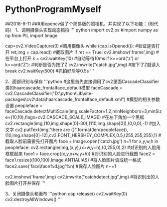# PythonProgramMyself
##2018-8-11
###用opencv做了个简易版的照相机，并实现了以下功能：（附代码）
1、调用摄像头实现动态抓拍
''' python
import cv2,os
#import numpy as np
from PIL import Image

cap=cv2.VideoCapture(0)     #调用摄像头
while (cap.isOpened()):     #验证是否打开
    ret,img = cap.read()    #截取图片
    if ret == True:
        cv2.imshow('frame',img)     #在平台上打开
        k = cv2.waitKey(10)         #自动等待10ms
        if k==ord('z') or k==ord('Z'):  #判断是否为按了Z
            cv2.imwrite("catch.jpg",img)  #按下了Z就读入
            break
cv2.waitKey(500)    #抓拍好后等0.5s
'''

2、面部识别与保存
'''python
#这里首先直接调用了cv2里面CascadeClassifier类的haarcascade_frontalface_default模型
faceCascade = cv2.CascadeClassifier("D:\\python\\Lib\\site-packages\\cv2\\data\\haarcascade_frontalface_default.xml")
#模型的相关参数设置
peopleface = faceCascade.detectMultiScale(img,scaleFactor=1.2,minNeighbors=3,minSize=(10,10),flags=cv2.CASCADE_SCALE_IMAGE)
#在左下角加一个黑框
cv2.rectangle(img,(10,img.shape[0]-30),(110,img.shape[0]),(0,0,0),-1)
#加入文字
cv2.putText(img,"there are {}".format(len(peopleface)),(10,img.shape[0]-12),cv2.FONT_HERSHEY_COMPLEX,0.5,(255,255,255),1)
#截取人脸前需要先打开图片
face = Image.open('catch.jpg')
n=1
for x,y,w,h in peopleface:
    cv2.rectangle(img,(x,y),(x+w,y+h),(0,255,0),2)    #对识别的人脸用框框起来
    face1 = face.crop((x,y,x+w,y+h))        #对识别的人脸进行截图
    face2 = face1.resize((100,100),Image.ANTIALIAS)       #将人脸图片调成统一格式
    face2.save('face\\face%d.jpg'%n)        #保存人脸图片
    n+=1

cv2.imshow('frame',img)
cv2.imwrite("catchdetect.jpg",img)  #将识别出的人脸图片打开并保存
'''

3、关闭摄像头和画布
'''python
cap.release()
cv2.waitKey(0)
cv2.destroyAllWindows()
'''
